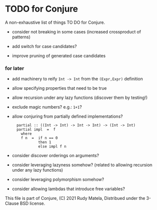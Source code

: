 TODO for Conjure
================

A non-exhaustive list of things TO DO for Conjure.

* consider not breaking in some cases (increased crossproduct of patterns)

* add switch for case candidates?

* improve pruning of generated case candidates


### for later

* add machinery to reify `Int -> Int` from the `(Expr,Expr)` definition

* allow specifying properties that need to be true

* allow recursion under any lazy functions (discover them by testing!)

* exclude magic numbers?  e.g.: `1+1`?

* allow conjuring from partially defined implementations?

        partial :: ((Int -> Int) -> Int -> Int) -> (Int -> Int)
        partial impl  =  f
          where
          f n  =  if n == 0
                  then 1
                  else impl f n

* consider discover orderings on arguments?

* consider leveraging lazyness somehow?
  (related to allowing recursion under any lazy functions)

* consider leveraging polymorphism somehow?

* consider allowing lambdas that introduce free variables?


This file is part of Conjure,
(C) 2021 Rudy Matela,
Distribued under the 3-Clause BSD license.
